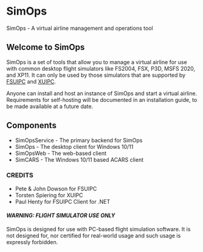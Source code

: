 # SimOps
SimOps - A virtual airline management and operations tool

## Welcome to SimOps

SimOps is a set of tools that allow you to manage a virtual airline for use with common desktop flight simulators like FS2004, FSX, P3D, MSFS 2020, and XP11. It can only be used by those simulators that are supported by [FSUIPC](http://www.fsuipc.com/) and [XUIPC](https://www.schiratti.com/xpuipc.html).

Anyone can install and host an instance of SimOps and start a virtual airline. Requirements for self-hosting will be documented in an installation guide, to be made available at a future date.

## Components

* SimOpsService - The primary backend for SimOps
* SimOps - The desktop client for Windows 10/11
* SimOpsWeb - The web-based client
* SimCARS - The Windows 10/11 based ACARS client


### CREDITS

* Pete & John Dowson for FSUIPC
* Torsten Spiering for XUIPC
* Paul Henty for FSUIPC Client for .NET

#### **_WARNING: FLIGHT SIMULATOR USE ONLY_**

SimOps is designed for use with PC-based flight simulation software. It is not designed for, nor certified for real-world usage and such usage is expressly forbidden.